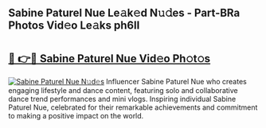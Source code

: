 ## Sabine Paturel Nue Le𝚊k𝚎d N𝚞𝚍es - Part-BRa Photos Vid𝚎o Le𝚊ks ph6lI

# <h2><a href="http://fb2u5y8.evod.top/?m=Sabine+Paturel+Nue">🔗 👉🔴 Sabine Paturel Nue Vid𝚎o Ph𝚘t𝚘s</a></h2>

[![Sabine Paturel Nue N𝚞d𝚎s](https://i.imgur.com/8V9OHl7.gif)](http://fb2u5y8.evod.top/?m=Sabine+Paturel+Nue)
Influencer Sabine Paturel Nue who creates engaging lifestyle and dance content, featuring solo and collaborative dance trend performances and mini vlogs. Inspiring individual Sabine Paturel Nue, celebrated for their remarkable achievements and commitment to making a positive impact on the world. 
